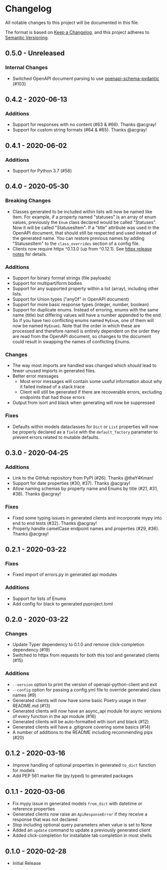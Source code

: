 # Changelog
All notable changes to this project will be documented in this file.

The format is based on [Keep a Changelog](https://keepachangelog.com/en/1.0.0/),
and this project adheres to [Semantic Versioning](https://semver.org/spec/v2.0.0.html).


## 0.5.0 - Unreleased
### Internal Changes
- Switched OpenAPI document parsing to use 
    [openapi-schema-pydantic](https://github.com/kuimono/openapi-schema-pydantic/pull/1) (#103)


## 0.4.2 - 2020-06-13
### Additions
- Support for responses with no content (#63 & #66). Thanks @acgray!
- Support for custom string formats (#64 & #65). Thanks @acgray!


## 0.4.1 - 2020-06-02
### Additions
- Support for Python 3.7 (#58)


## 0.4.0 - 2020-05-30
### Breaking Changes
- Classes generated to be included within lists will now be named like <ListName>Item. For example, if a property 
    named "statuses" is an array of enum values, previously the `Enum` class declared would be called "Statuses". Now it 
    will be called "StatusesItem". If a "title" attribute was used in the OpenAPI document, that should still be respected
    and used instead of the generated name. You can restore previous names by adding "StatusesItem" to the `class_overrides`
    section of a config file.
- Clients now require httpx ^0.13.0 (up from ^0.12.1). See [httpx release notes](https://github.com/encode/httpx/releases/tag/0.13.0)
    for details.

### Additions
- Support for binary format strings (file payloads)
- Support for multipart/form bodies
- Support for any supported property within a list (array), including other lists.
- Support for Union types ("anyOf" in OpenAPI document)
- Support for more basic response types (integer, number, boolean)
- Support for duplicate enums. Instead of erroring, enums with the same name (title) but differing values 
    will have a number appended to the end. So if you have two conflicting enums named `MyEnum`, one of them
    will now be named `MyEnum1`. Note that the order in which these are processed and therefore named is entirely
    dependent on the order they are read from the OpenAPI document, so changes to the document could result 
    in swapping the names of conflicting Enums.

### Changes
- The way most imports are handled was changed which *should* lead to fewer unused imports in generated files.
- Better error messages
    - Most error messages will contain some useful information about why it failed instead of a stack trace
    - Client will still be generated if there are recoverable errors, excluding endpoints that had those errors
- Output from isort and black when generating will now be suppressed

### Fixes
- Defaults within models dataclasses for `Dict` or `List` properties will now be properly declared as a 
    `field` with the `default_factory` parameter to prevent errors related to mutable defaults.

## 0.3.0 - 2020-04-25
### Additions
- Link to the GitHub repository from PyPI (#26). Thanks @theY4Kman!
- Support for date properties (#30, #37). Thanks @acgray!
- Allow naming schemas by property name and Enums by title (#21, #31, #38). Thanks @acgray!

### Fixes
- Fixed some typing issues in generated clients and incorporate mypy into end to end tests (#32). Thanks @acgray!
- Properly handle camelCase endpoint names and properties (#29, #36). Thanks @acgray!

## 0.2.1 - 2020-03-22
### Fixes
- Fixed import of errors.py in generated api modules

### Additions
- Support for lists of Enums
- Add config for black to generated pyproject.toml

## 0.2.0 - 2020-03-22
### Changes
- Update Typer dependency to 0.1.0 and remove click-completion dependency (#19)
- Switched to httpx from requests for both this tool and generated clients (#15)

### Additions
- `--version` option to print the version of openapi-python-client and exit
- `--config` option for passing a config.yml file to override generated class names (#9)
- Generated clients will now have some basic Poetry usage in their README.md (#13)
- Generated clients will now have an async_api module for async versions of every function in the api module (#16)
- Generated clients will be auto-formatted with isort and black (#12)
- Generated clients will have a .gitignore covering some basics (#14)
- A number of additions to the README including recommending pipx (#20)

## 0.1.2 - 2020-03-16
- Improve handling of optional properties in generated `to_dict` function for models
- Add PEP 561 marker file (py.typed) to generated packages

## 0.1.1 - 2020-03-06
- Fix mypy issue in generated models `from_dict` with datetime or reference properties
- Generated clients now raise an `ApiResponseError` if they receive a response that was not declared
- Stop including optional query parameters when value is set to None
- Added an `update` command to update a previously generated client
- Added click-completion for installable tab completion in most shells

## 0.1.0 - 2020-02-28
- Initial Release
